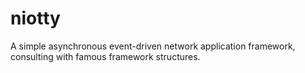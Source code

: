 niotty
======

A simple asynchronous event-driven network application framework, consulting with famous framework structures.
